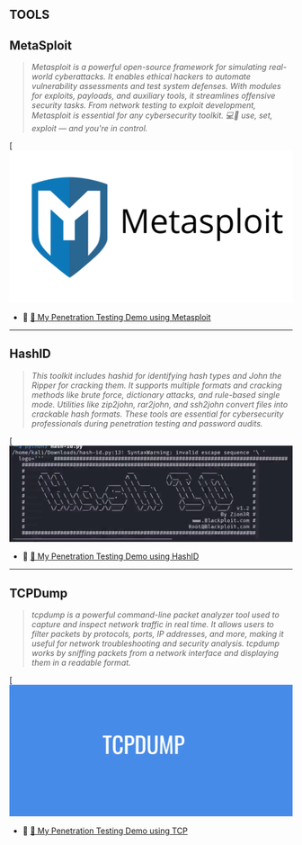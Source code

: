 TOOLS
---
<h2>MetaSploit</h2>

>*Metasploit is a powerful open-source framework for simulating real-world cyberattacks. It enables ethical hackers to automate vulnerability assessments and test system defenses. With modules for exploits, payloads, and auxiliary tools, it streamlines offensive security tasks.
From network testing to exploit development, Metasploit is essential for any cybersecurity toolkit. 💻🔐 use, set, exploit — and you're in control.*

[![Metasploit Demo](https://github.com/SunilKumarPeela/Images/blob/main/metasploit.png)


- 🔗 [🚀 My Penetration Testing Demo using Metasploit](https://www.linkedin.com/posts/sunilkumarpeela_cybersecurity-penetrationtesting-metasploit-activity-7292084164328067072-lauf?utm_source=social_share_send&utm_medium=member_desktop_web&rcm=ACoAAAtm0JYB_7_Ri_FH1GqUBBlcvltp9G9N5WY)

---

<h2>HashID</h2>

>*This toolkit includes hashid for identifying hash types and John the Ripper for cracking them. It supports multiple formats and cracking methods like brute force, dictionary attacks, and rule-based single mode. Utilities like zip2john, rar2john, and ssh2john convert files into crackable hash formats. These tools are essential for cybersecurity professionals during penetration testing and password audits.*

[![Metasploit Demo](https://github.com/SunilKumarPeela/Images/blob/main/hashid.png)


- 🔗 [🚀 My Penetration Testing Demo using HashID](https://www.linkedin.com/posts/sunilkumarpeela_zip2john-rar2john-ssh2john-activity-7289416369450721282-Y8tY?utm_source=social_share_send&utm_medium=member_desktop_web&rcm=ACoAAAtm0JYB_7_Ri_FH1GqUBBlcvltp9G9N5WY)

---

<h2>TCPDump</h2>

>*tcpdump is a powerful command-line packet analyzer tool used to capture and inspect network traffic in real time. It allows users to filter packets by protocols, ports, IP addresses, and more, making it useful for network troubleshooting and security analysis. tcpdump works by sniffing packets from a network interface and displaying them in a readable format.*

[![Metasploit Demo](https://github.com/SunilKumarPeela/Images/blob/main/tcp.png)

- 🔗 [🚀 My Penetration Testing Demo using TCP](https://www.linkedin.com/posts/sunilkumarpeela_networksecurity-packetanalysis-tcpdump-activity-7288373574594125824-Ols5?utm_source=social_share_send&utm_medium=member_desktop_web&rcm=ACoAAAtm0JYB_7_Ri_FH1GqUBBlcvltp9G9N5WY)



